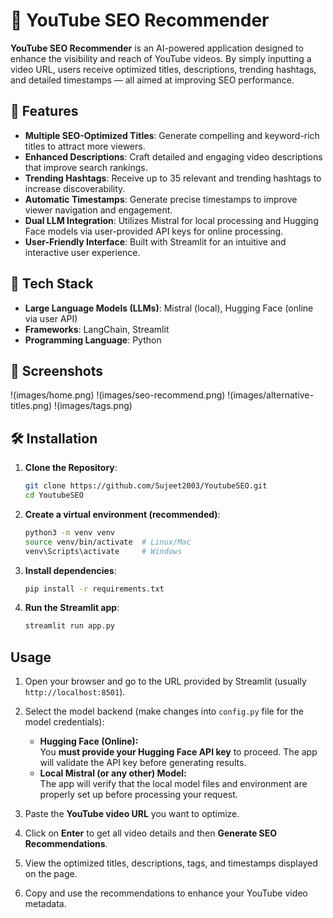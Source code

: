 # 🎯 YouTube SEO Recommender

**YouTube SEO Recommender** is an AI-powered application designed to enhance the visibility and reach of YouTube videos. By simply inputting a video URL, users receive optimized titles, descriptions, trending hashtags, and detailed timestamps — all aimed at improving SEO performance.

## 🚀 Features

- **Multiple SEO-Optimized Titles**: Generate compelling and keyword-rich titles to attract more viewers.
- **Enhanced Descriptions**: Craft detailed and engaging video descriptions that improve search rankings.
- **Trending Hashtags**: Receive up to 35 relevant and trending hashtags to increase discoverability.
- **Automatic Timestamps**: Generate precise timestamps to improve viewer navigation and engagement.
- **Dual LLM Integration**: Utilizes Mistral for local processing and Hugging Face models via user-provided API keys for online processing.
- **User-Friendly Interface**: Built with Streamlit for an intuitive and interactive user experience.

## 🧰 Tech Stack

- **Large Language Models (LLMs)**: Mistral (local), Hugging Face (online via user API)
- **Frameworks**: LangChain, Streamlit
- **Programming Language**: Python

## 📸 Screenshots

!(images/home.png)
!(images/seo-recommend.png)
!(images/alternative-titles.png)
!(images/tags.png)

## 🛠️ Installation

1. **Clone the Repository**:
   ```bash
   git clone https://github.com/Sujeet2003/YoutubeSEO.git
   cd YoutubeSEO
   ```

2. **Create a virtual environment (recommended)**:
    ```bash
    python3 -m venv venv
    source venv/bin/activate  # Linux/Mac
    venv\Scripts\activate     # Windows    
    ```

3. **Install dependencies**:
    ```bash
    pip install -r requirements.txt 
    ```

4. **Run the Streamlit app**:
    ```bash
    streamlit run app.py
    ```

## Usage

1. Open your browser and go to the URL provided by Streamlit (usually `http://localhost:8501`).

2. Select the model backend (make changes into `config.py` file for the model credentials):
   - **Hugging Face (Online):**  
     You **must provide your Hugging Face API key** to proceed. The app will validate the API key before generating results.
   - **Local Mistral (or any other) Model:**  
     The app will verify that the local model files and environment are properly set up before processing your request.

3. Paste the **YouTube video URL** you want to optimize.

4. Click on **Enter** to get all video details and then **Generate SEO Recommendations**.

5. View the optimized titles, descriptions, tags, and timestamps displayed on the page.

6. Copy and use the recommendations to enhance your YouTube video metadata.



